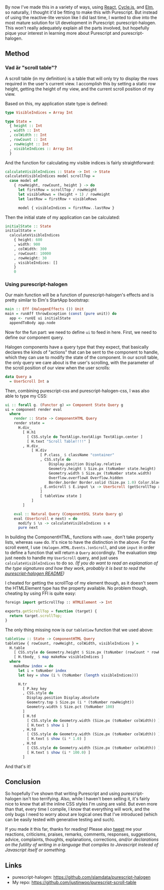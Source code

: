 By now I've made this in a variety of ways, using [React](http://qiita.com/kimagure/items/9b7dc73d28550cc3248a), [Cycle.js](http://qiita.com/kimagure/items/d29ed7b7bdaaf6977b9a), and [Elm](http://qiita.com/kimagure/items/57cdd08bdf56cc51d294), so naturally, I thought it'd be fitting to make this with Purescript. But instead of using the reactive-lite version like I did last time, I wanted to dive into the most mature solution for UI development in Purescript: purescript-halogen. This won't really adequately explain all the parts involved, but hopefully pique your interest in learning more about Purescript and purescript-halogen.

## Method

### Vad är "scroll table"?

A scroll table (in my definition) is a table that will only try to display the rows required in the user's current view. I accomplish this by setting a static row height, getting the height of my view, and the current scroll position of my view.

Based on this, my application state type is defined:

```haskell
type VisibleIndices = Array Int

type State =
  { height :: Int
  , width :: Int
  , colWidth :: Int
  , rowCount :: Int
  , rowHeight :: Int
  , visibleIndices :: Array Int
  }
```

And the function for calculating my visible indices is fairly straightforward:

```haskell
calculateVisibleIndices :: State -> Int -> State
calculateVisibleIndices model scrollTop =
  case model of
    { rowHeight, rowCount, height } -> do
      let firstRow = scrollTop / rowHeight
      let visibleRows = (height + 1) / rowHeight
      let lastRow = firstRow + visibleRows

      model { visibleIndices = firstRow..lastRow }
```

Then the initial state of my application can be calculated:

```haskell
initialState :: State
initialState =
  calculateVisibleIndices
    { height: 600
    , width: 900
    , colWidth: 300
    , rowCount: 10000
    , rowHeight: 30
    , visibleIndices: []
    }
    0
```

### Using purescript-halogen

Our main function will be a function of purescript-halogen's effects and is pretty similar to Elm's StartApp bootstrap:

```haskell
main :: Eff (HalogenEffects ()) Unit
main = runAff throwException (const (pure unit)) do
  app <- runUI ui initialState
  appendToBody app.node
```

Now for the fun part: we need to define `ui` to feed in here. First, we need to define our component query.

Halogen components have a query type that they expect, that basically declares the kinds of "actions" that can be sent to the component to handle, which they can use to modify the state of the component. In our scroll table, the only query we care about is the user's scrolling, with the parameter of the scroll position of our view when the user scrolls:

```haskell
data Query a
  = UserScroll Int a
```

Then, combining purescript-css and purescript-halogen-css, I was also able to type my CSS:

```haskell
ui :: forall g. (Functor g) => Component State Query g
ui = component render eval
  where
    render :: State -> ComponentHTML Query
    render state =
      H.div_
        [ H.h1
          [ CSS.style do TextAlign.textAlign TextAlign.center ]
          [ H.text "Scroll Table!!!!" ]
        , H.div_
            [ H.div
                [ P.class_ $ className "container"
                , CSS.style do
                    Display.position Display.relative
                    Geometry.height $ Size.px (toNumber state.height)
                    Geometry.width $ Size.px (toNumber state.width)
                    Overflow.overflowX Overflow.hidden
                    Border.border Border.solid (Size.px 1.0) Color.black
                , E.onScroll $ E.input \x -> UserScroll (getScrollTop x.target)
                ]
                [ tableView state ]
            ]
        ]

    eval :: Natural Query (ComponentDSL State Query g)
    eval (UserScroll e next) = do
      modify $ \s -> calculateVisibleIndices s e
      pure next
```

In building the ComponentHTML, functions with `name_` don't take property lists, whereas `name` do. It's nice to have the distinction in the above. For the scroll event, I use `(Halogen.HTML.Events.)onScroll`, and use `input` in order to define a function that will return a `Query` accordingly. The evaluation step just needs to handle my `UserScroll` query, and just uses `calculateVisibleIndices` to do so. *(If you do want to read an explanation of the type signatures and how they work, probably it is best to read the [purescript-halogen README](https://github.com/slamdata/purescript-halogen/blob/master/README.md))*

I cheated for getting the scrollTop of my element though, as it doesn't seem the HTMLElement type has the property available. No problem though, cheating by using FFI is quite easy:

```haskell
foreign import getScrollTop :: HTMLElement -> Int
```

```js
exports.getScrollTop = function (target) {
  return target.scrollTop;
}
```

The only thing missing now is our `tableView` function that we used above:

```haskell
tableView :: State -> ComponentHTML Query
tableView { rowCount, rowHeight, colWidth, visibleIndices } =
  H.table
    [ CSS.style do Geometry.height $ Size.px (toNumber (rowCount * rowHeight)) ]
    [ H.tbody_ $ map makeRow visibleIndices ]
  where
    makeRow index = do
      let i = toNumber index
      let key = show (i % (toNumber (length visibleIndices)))

      H.tr
        [ P.key key
        , CSS.style do
          Display.position Display.absolute
          Geometry.top $ Size.px (i * (toNumber rowHeight))
          Geometry.width $ Size.pct (toNumber 100)
        ]
        [ H.td
          [ CSS.style do Geometry.width (Size.px (toNumber colWidth)) ]
          [ H.text $ show i ]
        , H.td
          [ CSS.style do Geometry.width (Size.px (toNumber colWidth)) ]
          [ H.text $ show (i * 1.0) ]
        , H.td
          [ CSS.style do Geometry.width (Size.px (toNumber colWidth)) ]
          [ H.text $ show (i * 100.0) ]
        ]
```

And that's it!

## Conclusion

So hopefully I've shown that writing Purescript and using purescript-halogen isn't too terrifying. Also, while I haven't been selling it, it's fairly nice to know that all the inline CSS styles I'm using are valid. But even more than that, every time I compile, I know that everything will work, and the only bugs I need to worry about are logical ones that I've introduced (which can be easily tested with generative testing and such).

If you made it this far, thanks for reading! Please also [tweet](https://twitter.com/jusrin00) me your reactions, criticisms, praises, remarks, comments, responses, suggestions, advice, complaints, thoughts, explanations, corrections, *and/or declarations on the futility of writing in a language that compiles to Javascript instead of Javascript itself or something.*

## Links

* purescript-halogen: https://github.com/slamdata/purescript-halogen
* My repo: https://github.com/justinwoo/purescript-scroll-table